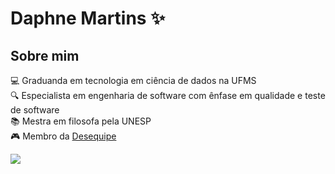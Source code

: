 # Daphne Martins :sparkles:

## Sobre mim
:computer: Graduanda em tecnologia em ciência de dados na UFMS
<br>
 :mag: Especialista em engenharia de software com ênfase em qualidade e teste de software 
<br>
:books: Mestra em filosofa pela UNESP
<br>
:video_game: Membro da [Desequipe](https://github.com/Desequipe)

<a href="https://www.linkedin.com/in/daphne-martins-antonio" target="_blank"><img loading="lazy" src="https://img.shields.io/badge/-LinkedIn-%230077B5?style=for-the-badge&logo=linkedin&logoColor=white" target="_blank"></a>

<!--
## Linguagens

![Top Langs](https://github-readme-stats.vercel.app/api/top-langs/?username=daphnemartinsba&layout=compact)


## Atividades
![Anurag's GitHub stats](https://github-readme-stats.vercel.app/api?username=daphnemartinsba&show_icons=true&theme=responsive_card)

*/
-->
